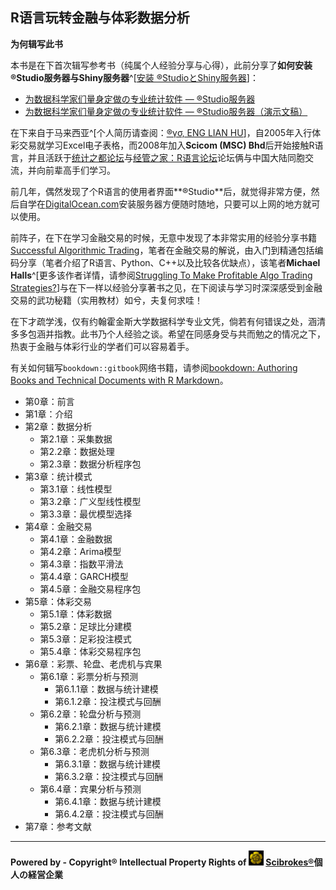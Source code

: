 R语言玩转金融与体彩数据分析
---
**为何辑写此书**

本书是在下首次辑写参考书（纯属个人经验分享与心得），此前分享了**如何安装®Studio服务器与Shiny服务器**^[[安装 ®StudioとShiny服务器](https://github.com/scibrokes/setup-rstudio-server)]：
  
- [为数据科学家们量身定做の专业统计软件 — ®Studio服务器](https://beta.rstudioconnect.com/englianhu/Introducing-RStudio-Server-for-Data-Scientists/Introducing-RStudio-Server-for-Data-Scientists.html)
- [为数据科学家们量身定做の专业统计软件 — ®Studio服务器（演示文稿）](https://beta.rstudioconnect.com/englianhu/Introducing-RStudio-Server-for-Data-Scientists-Slides/Introducing-RStudio-Server-for-Data-Scientists-slides.html)

在下来自于马来西亚^[个人简历请查阅：[®γσ, ENG LIAN HU](https://beta.rstudioconnect.com/content/3091/ryo-eng.html)]，自2005年入行体彩交易就学习Excel电子表格，而2008年加入**Scicom (MSC) Bhd**后开始接触R语言，并且活跃于[统计之都论坛](https://d.cosx.org)与[经管之家：R语言论坛](http://bbs.pinggu.org/forum-69-1.html)论坛俩与中国大陆同胞交流，并向前辈高手们学习。

前几年，偶然发现了个R语言的使用者界面**®Studio**后，就觉得非常方便，然后自学在[DigitalOcean.com](https://m.do.co/c/aabb124120d0)安装服务器方便随时随地，只要可以上网的地方就可以使用。

前阵子，在下在学习金融交易的时候，无意中发现了本非常实用的经验分享书籍[Successful Algorithmic Trading](https://raw.githubusercontent.com/englianhu/binary.com-interview-question/master/reference/Successful%20Algorithmic%20Trading.pdf)，笔者在金融交易的解说，由入门到精通包括编码分享（笔者介绍了R语言、Python、C++以及比较各优缺点），该笔者**Michael Halls**^[更多该作者详情，请参阅[Struggling To Make Profitable Algo Trading Strategies?](https://www.quantstart.com/successful-algorithmic-trading-ebook)]与在下一样以经验分享著书之见，在下阅读与学习时深深感受到金融交易的武功秘籍（实用教材）如兮，夫复何求哇！

在下才疏学浅，仅有约翰霍金斯大学数据科学专业文凭，倘若有何错误之处，涵清多多包涵并指教。此书乃个人经验之谈。希望在同感身受与共而勉之的情况之下，热衷于金融与体彩行业的学者们可以容易着手。

有关如何辑写`bookdown::gitbook`网络书籍，请参阅[bookdown: Authoring Books and Technical Documents with R Markdown](https://bookdown.org/yihui/bookdown/)。

- 第0章：前言
- 第1章：介绍
- 第2章：数据分析
  - 第2.1章：采集数据
  - 第2.2章：数据处理
  - 第2.3章：数据分析程序包
- 第3章：统计模式
  - 第3.1章：线性模型
  - 第3.2章：广义型线性模型
  - 第3.3章：最优模型选择
- 第4章：金融交易
  - 第4.1章：金融数据
  - 第4.2章：Arima模型
  - 第4.3章：指数平滑法
  - 第4.4章：GARCH模型
  - 第4.5章：金融交易程序包
- 第5章：体彩交易
  - 第5.1章：体彩数据
  - 第5.2章：足球比分建模
  - 第5.3章：足彩投注模式
  - 第5.4章：体彩交易程序包
- 第6章：彩票、轮盘、老虎机与宾果
  - 第6.1章：彩票分析与预测
    - 第6.1.1章：数据与统计建模
    - 第6.1.2章：投注模式与回酬
  - 第6.2章：轮盘分析与预测
    - 第6.2.1章：数据与统计建模
    - 第6.2.2章：投注模式与回酬
  - 第6.3章：老虎机分析与预测
    - 第6.3.1章：数据与统计建模
    - 第6.3.2章：投注模式与回酬
  - 第6.4章：宾果分析与预测
    - 第6.4.1章：数据与统计建模
    - 第6.4.2章：投注模式与回酬   
- 第7章：参考文献

---

**Powered by - Copyright® Intellectual Property Rights of <img src='figure/oda-army2.jpg?raw=true' width='24'> [Scibrokes®](http://www.scibrokes.com)個人の経営企業**

